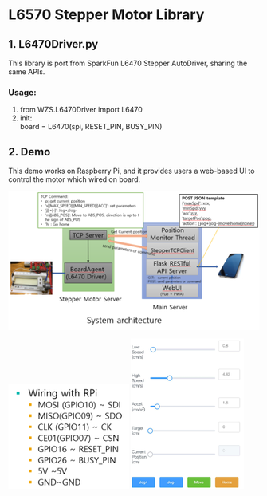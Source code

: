 # L6570 Stepper Motor Library

## 1. L6470Driver.py
This library is port from SparkFun L6470 Stepper AutoDriver, sharing the same APIs.

### Usage:
  1. from WZS.L6470Driver import L6470
  2. init:   
    board = L6470(spi, RESET_PIN, BUSY_PIN)

## 2. Demo

This demo works on Raspberry Pi, and it provides users a web-based UI to control the motor which wired on board.

![arch](.\demo\arch.png "System Architecture")

<img src=".\demo\wiring.png" alt="Wiring" width="48%">
<img src=".\demo\webui.png" alt="WebUI" width="45%">

